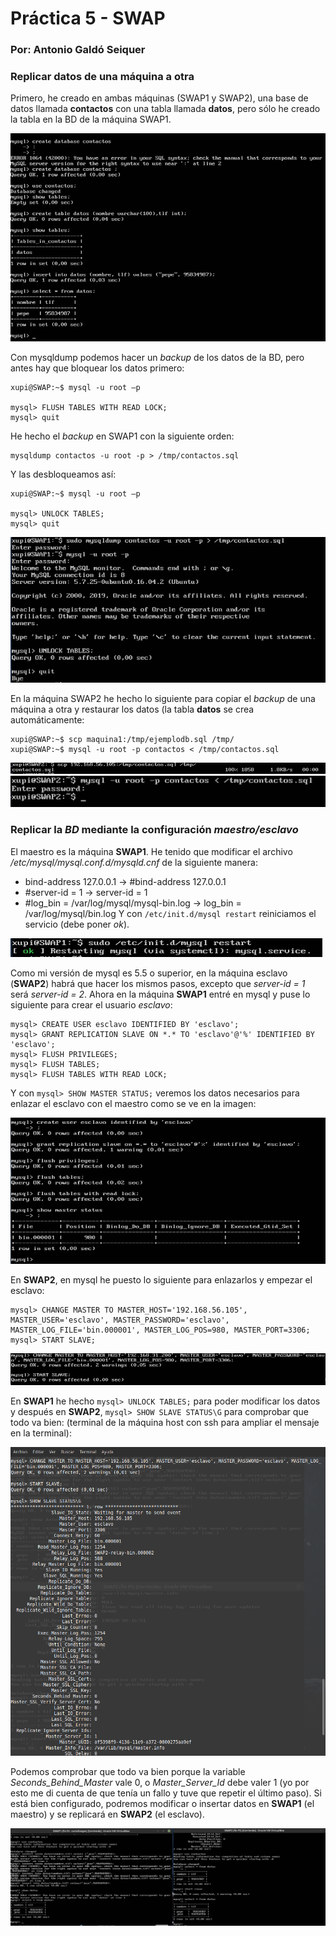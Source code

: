# Práctica 5 - SWAP
### Por: Antonio Galdó Seiquer
### Replicar datos de una máquina a otra
Primero, he creado en ambas máquinas (SWAP1 y SWAP2), una base de datos llamada __contactos__ con una tabla llamada __datos__, pero sólo he creado la tabla en la BD de la máquina SWAP1.

![](capturas/1.png) 

Con mysqldump podemos hacer un _backup_ de los datos de la BD, pero antes hay que bloquear los datos primero:
```
xupi@SWAP:~$ mysql -u root –p

mysql> FLUSH TABLES WITH READ LOCK;
mysql> quit
```
He hecho el _backup_ en SWAP1 con la siguiente orden:
```
mysqldump contactos -u root -p > /tmp/contactos.sql
```
Y las desbloqueamos así:
```
xupi@SWAP:~$ mysql -u root –p

mysql> UNLOCK TABLES;
mysql> quit
```
![](capturas/2.png) 

En la máquina SWAP2 he hecho lo siguiente para copiar el _backup_ de una máquina a otra y restaurar los datos (la tabla __datos__ se crea automáticamente:
```
xupi@SWAP:~$ scp maquina1:/tmp/ejemplodb.sql /tmp/
xupi@SWAP:~$ mysql -u root -p contactos < /tmp/contactos.sql
```
![](capturas/3.png) 
![](capturas/4.png) 

### Replicar la _BD_ mediante la configuración _maestro/esclavo_ 
El maestro es la máquina __SWAP1__. He tenido que modificar el archivo _/etc/mysql/mysql.conf.d/mysqld.cnf_ de la siguiente manera:
- bind-address 127.0.0.1 -> #bind-address 127.0.0.1
- #server-id = 1 -> server-id = 1
- #log_bin	= /var/log/mysql/mysql-bin.log -> log_bin	= /var/log/mysql/bin.log
Y con `/etc/init.d/mysql restart` reiniciamos el servicio (debe poner _ok_).

![](capturas/5.png)

Como mi versión de mysql es 5.5 o superior, en la máquina esclavo (__SWAP2__) habrá que hacer los mismos pasos, excepto que _server-id = 1_ será _server-id = 2_.
Ahora en la máquina __SWAP1__ entré en mysql y puse lo siguiente para crear el usuario _esclavo_:
```
mysql> CREATE USER esclavo IDENTIFIED BY 'esclavo';
mysql> GRANT REPLICATION SLAVE ON *.* TO 'esclavo'@'%' IDENTIFIED BY 'esclavo';
mysql> FLUSH PRIVILEGES;
mysql> FLUSH TABLES;
mysql> FLUSH TABLES WITH READ LOCK;
```
Y con `mysql> SHOW MASTER STATUS;` veremos los datos necesarios para enlazar el esclavo con el maestro como se ve en la imagen:

![](capturas/6.png)

En __SWAP2__, en mysql he puesto lo siguiente para enlazarlos y empezar el esclavo:
```
mysql> CHANGE MASTER TO MASTER_HOST='192.168.56.105', MASTER_USER='esclavo', MASTER_PASSWORD='esclavo', MASTER_LOG_FILE='bin.000001', MASTER_LOG_POS=980, MASTER_PORT=3306;
mysql> START SLAVE;
```
![](capturas/7.png)

En __SWAP1__ he hecho `mysql> UNLOCK TABLES;` para poder modificar los datos y después en __SWAP2__, `mysql> SHOW SLAVE STATUS\G` para comprobar que todo va bien:
(terminal de la máquina host con ssh para ampliar el mensaje en la terminal):

![](capturas/8.png)

Podemos comprobar que todo va bien porque la variable _Seconds_Behind_Master_ vale 0, o _Master_Server_Id_ debe valer 1 (yo por esto me di cuenta de que tenía un fallo y tuve que repetir el último paso).
Si está bien configurado, podremos modificar o insertar datos en __SWAP1__ (el maestro) y se replicará en __SWAP2__ (el esclavo).

![](capturas/9.png)
